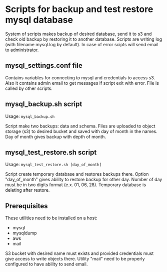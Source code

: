 # Scripts for backup and test restore mysql database

System of scripts makes backup of desired database, send it to s3 and check old backup by restoring it to another database.
Scripts are writing log (with filename mysql.log by default).
In case of error scipts will send email to administrator.

## mysql_settings.conf file

Contains variables for connecting to mysql and credentials to access s3.
Also it contains admin email to get messages if script exit with error.
File is called by other scripts.

## mysql_backup.sh script

Usage: `mysql_backup.sh`

Script make two backups: data and schema.
Files are uploaded to object storage (s3) to desired bucket and saved with day of month in the names.
Day of month gives backup with depth of month.

## mysql_test_restore.sh script

Usage: `mysql_test_restore.sh [day_of_month]`

Script create temporary database and restores backups there.
Option "day_of_month" gives ability to restore backup for other day.
Number of day must be in two digits format (e.x. 01, 06, 28).
Temporary database is deleting after restore.

## Prerequisites

These utilities need to be installed on a host:
- mysql
- mysqldump
- aws
- mail

S3 bucket with desired name must exists and provided credentials must give access to write objects there.
Utility "mail" need to be properly configured to have ability to send email.
